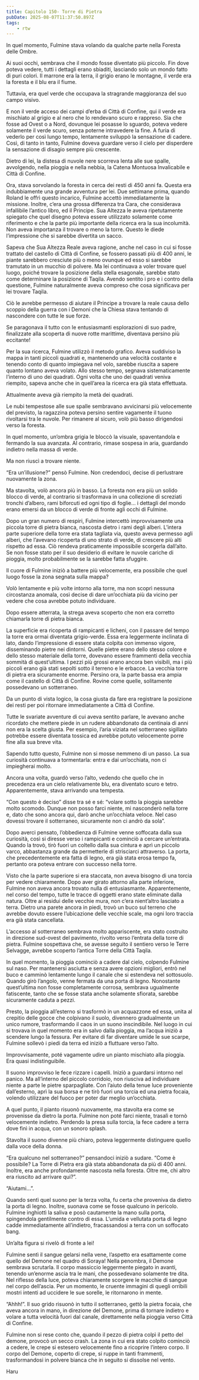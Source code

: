 ```yaml
---
title: Capitolo 150- Torre di Pietra
pubDate: 2025-08-07T11:37:50.897Z
tags:
    - rtw
---
```







In quel momento, Fulmine stava volando da qualche parte nella Foresta delle Ombre.


Ai suoi occhi, sembrava che il mondo fosse diventato più piccolo. Fin dove poteva vedere, tutti i dettagli erano sbiaditi, lasciando solo un mondo fatto di puri colori. Il marrone era la terra, il grigio erano le montagne, il verde era la foresta e il blu era il fiume.


Tuttavia, era quel verde che occupava la stragrande maggioranza del suo campo visivo.


E non il verde acceso dei campi d’erba di Città di Confine, qui il verde era mischiato al grigio e al nero che lo rendevano scuro e rappreso. Sia che fosse ad Ovest o a Nord, dovunque lei posasse lo sguardo, poteva vedere solamente il verde scuro, senza poterne intravedere la fine. A furia di vederlo per così lungo tempo, lentamente sviluppò la sensazione di cadere. Così, di tanto in tanto, Fulmine doveva guardare verso il cielo per disperdere la sensazione di disagio sempre più crescente.


Dietro di lei, la distesa di nuvole nere scorreva lenta alle sue spalle, avvolgendo, nella pioggia e nella nebbia, la Catena Montuosa Invalicabile e Città di Confine.


Ora, stava sorvolando la foresta in cerca dei resti di 450 anni fa. Questa era indubbiamente una grande avventura per lei. Due settimane prima, quando Roland le offrì questo incarico, Fulmine accettò immediatamente la missione. Inoltre, c’era una grossa differenza tra Cara, che considerava infallibile l’antico libro, ed il Principe. Sua Altezza le aveva ripetutamente spiegato che quel disegno poteva essere utilizzato solamente come riferimento e che la parte più importante della ricerca era la sua incolumità. Non aveva importanza il trovare o meno la torre. Questo le diede l’impressione che si sarebbe divertita un sacco.


Sapeva che Sua Altezza Reale aveva ragione, anche nel caso in cui si fosse trattato del castello di Città di Confine, se fossero passati più di 400 anni, le piante sarebbero cresciute più o meno ovunque ed esso si sarebbe tramutato in un mucchio di polvere. Ma lei continuava a voler trovare quel luogo, poiché trovare la  posizione della stella esagonale, sarebbe stato come determinare la posizione di Taqila. Avendo sentito i pro e i contro della questione, Fulmine naturalmente aveva compreso che cosa significava per lei trovare Taqila.


Ciò le avrebbe permesso di aiutare il Principe a trovare la reale causa dello scoppio della guerra con i Demoni che la Chiesa stava tentando di nascondere con tutte le sue forze.


Se paragonava il tutto con le entusiasmanti esplorazioni di suo padre, finalizzate alla scoperta di nuove rotte marittime, diventava persino più eccitante!


Per la sua ricerca, Fulmine utilizzò il metodo grafico. Aveva suddiviso la mappa in tanti piccoli quadrati e, mantenendo una velocità costante e tenendo conto di quanto impiegava nel volo, sarebbe riuscita a sapere quanto lontano aveva volato. Allo stesso tempo, segnava sistematicamente l’interno di uno dei quadrati. Ogni volta che uno dei quadrati veniva riempito, sapeva anche che in quell’area la ricerca era già stata effettuata.


Attualmente aveva già riempito la metà dei quadrati.


Le nubi tempestose alle sue spalle sembravano avvicinarsi più velocemente del previsto, la ragazzina poteva persino sentire vagamente il tuono rivoltarsi tra le nuvole. Per rimanere al sicuro, volò più basso dirigendosi verso la foresta.


In quel momento, un’ombra grigia le bloccò la visuale, spaventandola e fermando la sua avanzata. Al contrario, rimase sospesa in aria, guardando indietro nella massa di verde.


Ma non riuscì a trovare niente.


“Era un’illusione?” pensò Fulmine. Non credendoci, decise di perlustrare nuovamente la zona.


Ma stavolta, volò ancora più in basso. La foresta non era più un solido blocco di verde, al contrario si trasformava in una collezione di screziati tronchi d’albero, rami biforcuti ed ogni tipo di foglie… i dettagli del mondo erano emersi da un blocco di verde di fronte agli occhi di Fulmine.


Dopo un gran numero di respiri, Fulmine intercettò improvvisamente una piccola torre di pietra bianca, nascosta dietro i rami degli alberi. L’intera parte superiore della torre era stata tagliata via, questo aveva permesso agli alberi, che l’avevano ricoperta di uno strato di verde, di crescere più alti rispetto ad essa. Ciò rendeva praticamente impossibile scorgerla dall’alto. Se non fosse stato per il suo desiderio di evitare le nuvole cariche di pioggia, molto probabilmente se la sarebbe fatta sfuggire.


Il cuore di Fulmine iniziò a battere più velocemente, era possibile che quel luogo fosse la zona segnata sulla mappa?


Volò lentamente e più volte intorno alla torre, ma non scoprì nessuna circostanza anomala, così decise di dare un’occhiata più da vicino per vedere che cosa avrebbe potuto individuare.


Dopo essere atterrata, la strega aveva scoperto che non era corretto chiamarla torre di pietra bianca.


La superficie era ricoperta di rampicanti e licheni, con il passare del tempo la torre era ormai diventata grigio-verde. Essa era leggermente inclinata di lato, dando l’impressione di essere stata colpita con immenso vigore, disseminando pietre nei dintorni. Quelle pietre erano dello stesso colore e dello stesso materiale della torre, dovevano essere frammenti della vecchia sommità di quest’ultima. I pezzi più grossi erano ancora ben visibili, ma i più piccoli erano già stati sepolti sotto il terreno e le erbacce. La vecchia torre di pietra era sicuramente enorme. Persino ora, la parte bassa era ampia come il castello di Città di Confine. Rovine come quelle, solitamente possedevano un sotterraneo.


Da un punto di vista logico, la cosa giusta da fare era registrare la posizione dei resti per poi ritornare immediatamente a Città di Confine.


Tutte le svariate avventure di cui aveva sentito parlare, le avevano anche ricordato che mettere piede in un rudere abbandonato da centinaia di anni non era la scelta giusta. Per esempio, l’aria viziata nel sotterraneo sigillato potrebbe essere diventata tossica ed avrebbe potuto velocemente porre fine alla sua breve vita.


Sapendo tutto questo, Fulmine non si mosse nemmeno di un passo. La sua curiosità continuava a tormentarla: entra e dai un’occhiata, non ci impiegherai molto. 


Ancora una volta, guardò verso l’alto, vedendo che quello che in precedenza era un cielo relativamente blu, era diventato scuro e tetro. Apparentemente, stava arrivando una tempesta.


“Con questo è deciso” disse tra sé e sé: “volare sotto la pioggia sarebbe molto scomodo. Dunque non posso farci niente, mi nasconderò nella torre e, dato che sono ancora qui, darò anche un’occhiata veloce. Nel caso dovessi trovare il sotterraneo, sicuramente non ci andrò da sola”.


Dopo averci pensato, l’obbedienza di Fulmine venne soffocata dalla sua curiosità, così si diresse verso i rampicanti e cominciò a cercare un’entrata. Quando la trovò, tirò fuori un coltello dalla sua cintura e aprì un piccolo varco, abbastanza grande da permetterle di strisciarci attraverso. La porta, che precedentemente era fatta di legno, era già stata erosa tempo fa, pertanto ora poteva entrare con successo nella torre.


Visto che la parte superiore si era staccata, non aveva bisogno di una torcia per vedere chiaramente. Dopo aver girato attorno alla parte inferiore, Fulmine non aveva ancora trovato nulla di entusiasmante. Apparentemente, nel corso del tempo, tutte le tracce di oggetti erano state eliminate dalla natura. Oltre ai residui delle vecchie mura, non c’era nient’altro lasciato a terra. Dietro una parete ancora in piedi, trovò un buco sul terreno che avrebbe dovuto essere l’ubicazione delle vecchie scale, ma ogni loro traccia era già stata cancellata.


L’accesso al sotterraneo sembrava molto appariscente, era stato costruito in direzione sud-ovest del pavimento, rivolto verso l’entrata della torre di pietra. Fulmine sospettava che, se avesse seguito il sentiero verso le Terre Selvagge, avrebbe scoperto l’antica Torre della Città Taqila.


In quel momento, la pioggia cominciò a cadere dal cielo, colpendo Fulmine sul naso. Per mantenersi asciutta e senza avere opzioni migliori, entrò nel buco e camminò lentamente lungo il canale che si estendeva nel sottosuolo. Quando girò l’angolo, venne fermata da una porta di legno. Nonostante quest’ultima non fosse completamente corrosa, sembrava ugualmente fatiscente, tanto che se fosse stata anche solamente sfiorata, sarebbe sicuramente caduta a pezzi.


Presto, la pioggia all’esterno si trasformò in un acquazzone ed essa, unita al crepitio delle gocce che colpivano il suolo, divennero gradualmente un unico rumore, trasformando il caos in un suono inscindibile. Nel luogo in cui si trovava in quel momento era in salvo dalla pioggia, ma l’acqua iniziò a scendere lungo la fessura. Per evitare di far diventare umide le sue scarpe, Fulmine sollevò i piedi da terra ed iniziò a fluttuare verso l’alto.


Improvvisamente, poté vagamente udire un pianto mischiato alla pioggia. Era quasi indistinguibile.


Il suono improvviso le fece rizzare i capelli. Iniziò a guardarsi intorno nel panico. Ma all’interno del piccolo corridoio, non riusciva ad individuare niente a parte le pietre sparpagliate. Con l’aiuto della tenue luce proveniente dall’esterno, aprì la sua borsa e ne tirò fuori una torcia ed una pietra focaia, volendo utilizzare del fuoco per poter dar meglio un’occhiata.


A quel punto, il pianto risuonò nuovamente, ma stavolta era come se provenisse da dietro la porta. Fulmine non poté farci niente, trasalì e tornò velocemente indietro. Perdendo la presa sulla torcia, la fece cadere a terra dove finì in acqua, con un sonoro splash.


Stavolta il suono divenne più chiaro, poteva leggermente distinguere quello dalla voce della donna.


“Era qualcuno nel sotterraneo?” pensandoci iniziò a sudare. “Come è possibile? La Torre di Pietra era già stata abbandonata da più di 400 anni. Inoltre, era anche profondamente nascosta nella foresta. Oltre me, chi altro era riuscito ad arrivare qui?”.


“Aiutami…”.


Quando sentì quel suono per la terza volta, fu certa che proveniva da dietro la porta di legno. Inoltre, suonava come se fosse qualcuno in pericolo. Fulmine inghiottì la saliva e posò cautamente la mano sulla porta, spingendola gentilmente contro di essa. L’umida e vellutata porta di legno cadde immediatamente all’indietro, fracassandosi a terra con un soffocato bang.


Un’alta figura si rivelò di fronte a lei!


Fulmine sentì il sangue gelarsi nella vene, l’aspetto era esattamente come quello del Demone nel quadro di Soraya! Nella penombra, il Demone sembrava scrutarla. Il corpo massiccio leggermente piegato in avanti, tenendo un’enorme ascia tra le mani, che possedevano solamente tre dita. Nel riflesso della luce, poteva chiaramente scorgere le macchie di sangue nel corpo dell’ascia. Per un momento, le cruente immagini di quegli orribili mostri intenti ad uccidere le sue sorelle, le ritornarono in mente.


“Ahhh!”. Il suo grido risuonò in tutto il sotterraneo, gettò la pietra focaia, che aveva ancora in mano, in direzione del Demone, prima di tornare indietro e volare a tutta velocità fuori dal canale, direttamente nella pioggia verso Città di Confine.


Fulmine non si rese conto che, quando il pezzo di pietra colpì il petto del demone, provocò un secco crash. La zona in cui era stato colpito cominciò a cedere, le crepe si estesero velocemente fino a ricoprire l’intero corpo. Il corpo del Demone, coperto di crepe, si ruppe in tanti frammenti, trasformandosi in polvere bianca che in seguito si dissolse nel vento.


Haru


